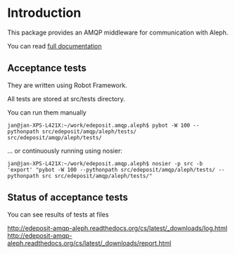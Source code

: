 Introduction
============

This package provides an AMQP middleware for communication with Aleph.

You can read [full documentation](http://edeposit-amqp-aleph.readthedocs.org/cs/latest/ "Full Documentation")


Acceptance tests
-----------------

They are written using Robot Framework.

All tests are stored at src/tests directory.

You can run them manually

    jan@jan-XPS-L421X:~/work/edeposit.amqp.aleph$ pybot -W 100 --pythonpath src/edeposit/amqp/aleph/tests/ src/edeposit/amqp/aleph/tests/


... or continuously running using nosier:

    jan@jan-XPS-L421X:~/work/edeposit.amqp.aleph$ nosier -p src -b 'export' "pybot -W 100 --pythonpath src/edeposit/amqp/aleph/tests/ --pythonpath src src/edeposit/amqp/aleph/tests/"


Status of acceptance tests
--------------------------

You can see results of tests at files 

http://edeposit-amqp-aleph.readthedocs.org/cs/latest/_downloads/log.html
http://edeposit-amqp-aleph.readthedocs.org/cs/latest/_downloads/report.html
